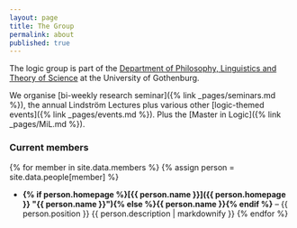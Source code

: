 ```yaml
---
layout: page
title: The Group
permalink: about
published: true
---
```


The logic group is part of the [Department of Philosophy, Linguistics and Theory of Science](https://www.gu.se/flov) at the University of Gothenburg.

We organise [bi-weekly research seminar]({% link _pages/seminars.md %}), the annual Lindström Lectures plus various other [logic-themed events]({% link _pages/events.md %}).
Plus the [Master in Logic]({% link _pages/MiL.md %}).

### Current members


{% for member in site.data.members %}
{% assign person = site.data.people[member] %}
 - **{% if person.homepage %}[{{ person.name }}]({{ person.homepage }} "{{ person.name }}"){% else %}{{ person.name }}{% endif %}** – {{ person.position }}
    {{ person.description | markdownify }}
{% endfor %}


